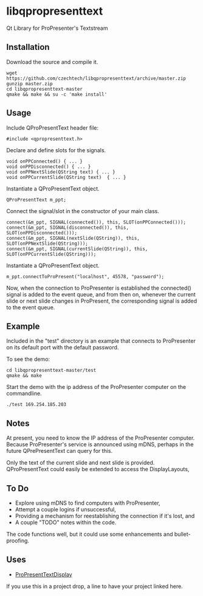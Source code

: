 libqpropresenttext
==================

Qt Library for ProPresenter's Textstream


Installation
------------

Download the source and compile it.

    wget https://github.com/czechtech/libqpropresenttext/archive/master.zip
    gunzip master.zip
    cd libqpropresenttext-master
    qmake && make && su -c 'make install'

Usage
-----

Include QProPresentText header file:

    #include <qpropresenttext.h>

Declare and define slots for the signals.

    void onPPConnected() { ... }
    void onPPDisconnected() { ... }
    void onPPNextSlide(QString text) { ... }
    void onPPCurrentSlide(QString text)  { ... }

Instantiate a QProPresentText object.

    QProPresentText m_ppt;

Connect the signal/slot in the constructor of your main class.

    connect(&m_ppt, SIGNAL(connected()), this, SLOT(onPPConnected()));
    connect(&m_ppt, SIGNAL(disconnected()), this, SLOT(onPPDisconnected()));
    connect(&m_ppt, SIGNAL(nextSlide(QString)), this, SLOT(onPPNextSlide(QString)));
    connect(&m_ppt, SIGNAL(currentSlide(QString)), this, SLOT(onPPCurrentSlide(QString)));

Instantiate a QProPresentText object.

    m_ppt.connectToProPresent("localhost", 45578, "password");

Now, when the connection to ProPresenter is established the connected() signal is added to the event queue, and from then on, whenever the current slide or next slide changes in ProPresent, the corresponding signal is added to the event queue.


Example
-------

Included in the "test" directory is an example that connects to ProPresenter on its default port with the default password.

To see the demo:

    cd libqpropresenttext-master/test
    qmake && make

Start the demo with the ip address of the ProPresenter computer on the commandline.

    ./test 169.254.185.203


Notes
-----

At present, you need to know the IP address of the ProPresenter computer. Because ProPresenter's service is announced using mDNS, perhaps in the future QPrePresentText can query for this.

Only the text of the current slide and next slide is provided. QProPresentText could easily be extended to access the DisplayLayouts, 


To Do
-----

- Explore using mDNS to find computers with ProPresenter,
- Attempt a couple logins if unsuccessful,
- Providing a mechanism for reestablishing the connection if it's lost, and
- A couple "TODO" notes within the code.

The code functions well, but it could use some enhancements and bullet-proofing.

Uses
----

- [ProPresentTextDisplay]()

If you use this in a project drop, a line to have your project linked here.
